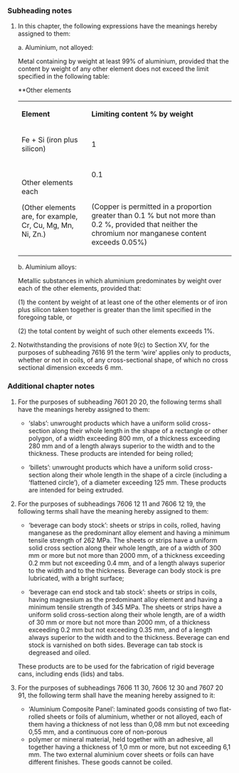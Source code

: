 ### Subheading notes

1. In this chapter, the following expressions have the meanings hereby assigned to them:

    a. Aluminium, not alloyed:
    
    Metal containing by weight at least 99% of aluminium, provided that the content by weight of any other element does not exceed the limit specified in the following table:
    
    **Other elements
    
    <table>
    <tbody>
    <tr>
    <td>
    <p><strong>Element</strong></p>
    </td>
    <td>
    <p><strong>Limiting content % by weight</strong></p>
    </td>
    </tr>
    <tr>
    <td>
    <p>Fe + Si (iron plus silicon)</p>
    </td>
    <td>
    <p>1</p>
    </td>
    </tr>
    <tr>
    <td>
    <p>Other elements each</p>
    <p>(Other elements are, for example, Cr, Cu, Mg, Mn, Ni, Zn.)</p>
    </td>
    <td>
    <p>0.1</p>
    <p>&nbsp;</p>
    <p>(Copper is permitted in a proportion greater than 0.1 % but not more than 0.2 %, provided that neither the chromium nor manganese content exceeds 0.05%)</p>
    </td>
    </tr>
    </tbody>
    </table>
    
    b. Aluminium alloys:
    
    Metallic substances in which aluminium predominates by weight over each of the other elements, provided that:
    
    (1) the content by weight of at least one of the other elements or of iron plus silicon taken together is greater than the limit specified in the foregoing table, or
    
    (2) the total content by weight of such other elements exceeds 1%.

2. Notwithstanding the provisions of note 9(c) to Section XV, for the purposes of subheading 7616 91 the term ‘wire’ applies only to products, whether or not in coils, of any cross-sectional shape, of which no cross sectional dimension exceeds 6 mm.

### Additional chapter notes

1. For the purposes of subheading 7601 20 20, the following terms shall have the meanings hereby assigned to them:

    - ‘slabs’: unwrought products which have a uniform solid cross-section along their whole length in the shape of a rectangle or other polygon, of a width exceeding 800 mm, of a thickness exceeding 280 mm and of a length always superior to the width and to the thickness. These products are intended for being rolled;
    
    - ‘billets’: unwrought products which have a uniform solid cross-section along their whole length in the shape of a circle (including a ‘flattened circle’), of a diameter exceeding 125 mm. These products are intended for being extruded.

2. For the purposes of subheadings 7606 12 11 and 7606 12 19, the following terms shall have the meaning hereby assigned to them:
    
    - ‘beverage can body stock’: sheets or strips in coils, rolled, having manganese as the predominant alloy element and having a minimum tensile strength of 262 MPa. The sheets or strips have a uniform solid cross section along their whole length, are of a width of 300 mm or more but not more than 2000 mm, of a thickness exceeding 0.2 mm but not exceeding 0.4 mm, and of a length always superior to the width and to the thickness. Beverage can body stock is pre lubricated, with a bright surface;
    
    - ‘beverage can end stock and tab stock’: sheets or strips in coils, having magnesium as the predominant alloy element and having a minimum tensile strength of 345 MPa. The sheets or strips have a uniform solid cross-section along their whole length, are of a width of 30 mm or more but not more than 2000 mm, of a thickness exceeding 0.2 mm but not exceeding 0.35 mm, and of a length always superior to the width and to the thickness. Beverage can end stock is varnished on both sides. Beverage can tab stock is degreased and oiled.
    
    These products are to be used for the fabrication of rigid beverage cans, including ends (lids) and tabs.

3. For the purposes of subheadings 7606 11 30, 7606 12 30 and 7607 20 91, the following term shall have the meaning hereby assigned to it:

   - ‘Aluminium Composite Panel’: laminated goods consisting of two flat-rolled sheets or foils of aluminium, whether or not alloyed, each of them having a thickness of not less than 0,08 mm but not exceeding 0,55 mm, and a continuous core of non-porous
   - polymer or mineral material, held together with an adhesive, all together having a thickness of 1,0 mm or more, but not exceeding 6,1 mm. The two external aluminium cover sheets or foils can have different finishes. These goods cannot be coiled.
